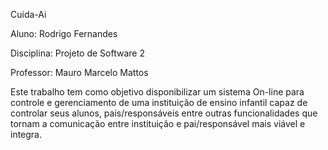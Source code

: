 Cuida-Ai

Aluno: Rodrigo Fernandes

Disciplina: Projeto de Software 2

Professor: Mauro Marcelo Mattos

Este trabalho tem como objetivo disponibilizar um sistema On-line para controle e gerenciamento de uma instituição de ensino infantil capaz de controlar seus alunos, pais/responsáveis entre outras funcionalidades que tornam a comunicação entre instituição e pai/responsável mais viável e integra.
